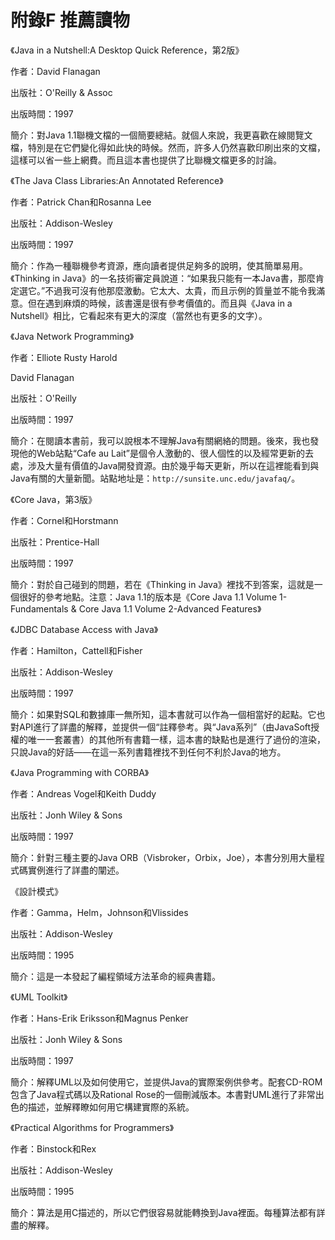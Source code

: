 # 附錄F 推薦讀物

《Java in a Nutshell:A Desktop Quick Reference，第2版》

作者：David Flanagan

出版社：O'Reilly & Assoc

出版時間：1997

簡介：對Java 1.1聯機文檔的一個簡要總結。就個人來說，我更喜歡在線閱覽文檔，特別是在它們變化得如此快的時候。然而，許多人仍然喜歡印刷出來的文檔，這樣可以省一些上網費。而且這本書也提供了比聯機文檔更多的討論。

《The Java Class Libraries:An Annotated Reference》

作者：Patrick Chan和Rosanna Lee

出版社：Addison-Wesley

出版時間：1997

簡介：作為一種聯機參考資源，應向讀者提供足夠多的說明，使其簡單易用。《Thinking in Java》的一名技術審定員說道：“如果我只能有一本Java書，那麼肯定選它。”不過我可沒有他那麼激動。它太大、太貴，而且示例的質量並不能令我滿意。但在遇到麻煩的時候，該書還是很有參考價值的。而且與《Java in a Nutshell》相比，它看起來有更大的深度（當然也有更多的文字）。

《Java Network Programming》

作者：Elliote Rusty Harold

David Flanagan

出版社：O'Reilly

出版時間：1997

簡介：在閱讀本書前，我可以說根本不理解Java有關網絡的問題。後來，我也發現他的Web站點“Cafe au Lait”是個令人激動的、很人個性的以及經常更新的去處，涉及大量有價值的Java開發資源。由於幾乎每天更新，所以在這裡能看到與Java有關的大量新聞。站點地址是：`http://sunsite.unc.edu/javafaq/`。

《Core Java，第3版》

作者：Cornel和Horstmann

出版社：Prentice-Hall

出版時間：1997

簡介：對於自己碰到的問題，若在《Thinking in Java》裡找不到答案，這就是一個很好的參考地點。注意：Java 1.1的版本是《Core Java 1.1 Volume 1-Fundamentals & Core Java 1.1 Volume 2-Advanced Features》

《JDBC Database Access with Java》

作者：Hamilton，Cattell和Fisher

出版社：Addison-Wesley

出版時間：1997

簡介：如果對SQL和數據庫一無所知，這本書就可以作為一個相當好的起點。它也對API進行了詳盡的解釋，並提供一個“註釋參考。與“Java系列”（由JavaSoft授權的唯一一套叢書）的其他所有書籍一樣，這本書的缺點也是進行了過份的渲染，只說Java的好話——在這一系列書籍裡找不到任何不利於Java的地方。

《Java Programming with CORBA》

作者：Andreas Vogel和Keith Duddy

出版社：Jonh Wiley & Sons

出版時間：1997

簡介：針對三種主要的Java ORB（Visbroker，Orbix，Joe），本書分別用大量程式碼實例進行了詳盡的闡述。

《設計模式》

作者：Gamma，Helm，Johnson和Vlissides

出版社：Addison-Wesley

出版時間：1995

簡介：這是一本發起了編程領域方法革命的經典書籍。

《UML Toolkit》

作者：Hans-Erik Eriksson和Magnus Penker

出版社：Jonh Wiley & Sons

出版時間：1997

簡介：解釋UML以及如何使用它，並提供Java的實際案例供參考。配套CD-ROM包含了Java程式碼以及Rational Rose的一個刪減版本。本書對UML進行了非常出色的描述，並解釋瞭如何用它構建實際的系統。

《Practical Algorithms for Programmers》

作者：Binstock和Rex

出版社：Addison-Wesley

出版時間：1995

簡介：算法是用C描述的，所以它們很容易就能轉換到Java裡面。每種算法都有詳盡的解釋。

